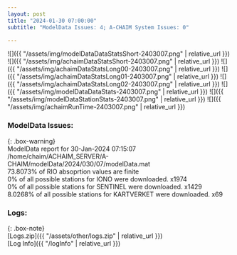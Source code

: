 ```yaml
---
layout: post
title: "2024-01-30 07:00:00"
subtitle: "ModelData Issues: 4; A-CHAIM System Issues: 0"

---
```


![]({{ "/assets/img/modelDataDataStatsShort-2403007.png" | relative_url }})
![]({{ "/assets/img/achaimDataStatsShort-2403007.png" | relative_url }})
![]({{ "/assets/img/achaimDataStatsLong00-2403007.png" | relative_url }})
![]({{ "/assets/img/achaimDataStatsLong01-2403007.png" | relative_url }})
![]({{ "/assets/img/achaimDataStatsLong02-2403007.png" | relative_url }})
![]({{ "/assets/img/modelDataDataStats-2403007.png" | relative_url }})
![]({{ "/assets/img/modelDataStationStats-2403007.png" | relative_url }})
![]({{ "/assets/img/achaimRunTime-2403007.png" | relative_url }})


### ModelData Issues:  
  
{: .box-warning}  
 ModelData report for 30-Jan-2024 07:15:07   
 /home/chaim/ACHAIM_SERVER/A-CHAIM/modelData/2024/030/07/modelData.mat   
 73.8073% of RIO absoprtion values are finite   
 0% of all possible stations for IONO were downloaded. x1974   
 0% of all possible stations for SENTINEL were downloaded. x1429   
 8.0268% of all possible stations for KARTVERKET were downloaded. x69   
  


### Logs:  
  
{: .box-note}  
[Logs.zip]({{ "/assets/other/logs.zip" | relative_url }})  
[Log Info]({{ "/logInfo" | relative_url }})  

